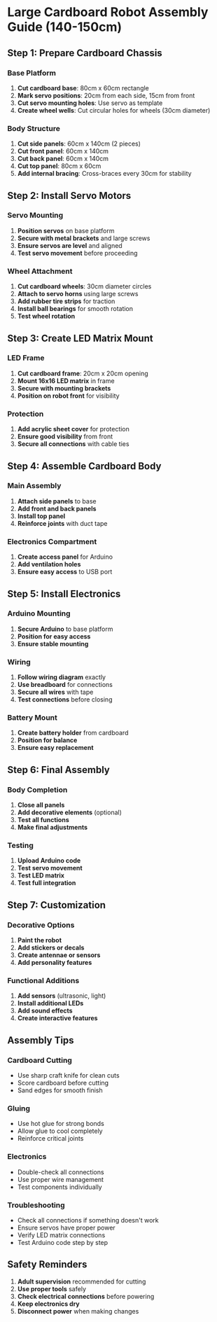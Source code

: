 # Large Cardboard Robot Assembly Guide (140-150cm)

## Step 1: Prepare Cardboard Chassis

### Base Platform
1. **Cut cardboard base**: 80cm x 60cm rectangle
2. **Mark servo positions**: 20cm from each side, 15cm from front
3. **Cut servo mounting holes**: Use servo as template
4. **Create wheel wells**: Cut circular holes for wheels (30cm diameter)

### Body Structure
1. **Cut side panels**: 60cm x 140cm (2 pieces)
2. **Cut front panel**: 60cm x 140cm
3. **Cut back panel**: 60cm x 140cm
4. **Cut top panel**: 80cm x 60cm
5. **Add internal bracing**: Cross-braces every 30cm for stability

## Step 2: Install Servo Motors

### Servo Mounting
1. **Position servos** on base platform
2. **Secure with metal brackets** and large screws
3. **Ensure servos are level** and aligned
4. **Test servo movement** before proceeding

### Wheel Attachment
1. **Cut cardboard wheels**: 30cm diameter circles
2. **Attach to servo horns** using large screws
3. **Add rubber tire strips** for traction
4. **Install ball bearings** for smooth rotation
5. **Test wheel rotation**

## Step 3: Create LED Matrix Mount

### LED Frame
1. **Cut cardboard frame**: 20cm x 20cm opening
2. **Mount 16x16 LED matrix** in frame
3. **Secure with mounting brackets**
4. **Position on robot front** for visibility

### Protection
1. **Add acrylic sheet cover** for protection
2. **Ensure good visibility** from front
3. **Secure all connections** with cable ties

## Step 4: Assemble Cardboard Body

### Main Assembly
1. **Attach side panels** to base
2. **Add front and back panels**
3. **Install top panel**
4. **Reinforce joints** with duct tape

### Electronics Compartment
1. **Create access panel** for Arduino
2. **Add ventilation holes**
3. **Ensure easy access** to USB port

## Step 5: Install Electronics

### Arduino Mounting
1. **Secure Arduino** to base platform
2. **Position for easy access**
3. **Ensure stable mounting**

### Wiring
1. **Follow wiring diagram** exactly
2. **Use breadboard** for connections
3. **Secure all wires** with tape
4. **Test connections** before closing

### Battery Mount
1. **Create battery holder** from cardboard
2. **Position for balance**
3. **Ensure easy replacement**

## Step 6: Final Assembly

### Body Completion
1. **Close all panels**
2. **Add decorative elements** (optional)
3. **Test all functions**
4. **Make final adjustments**

### Testing
1. **Upload Arduino code**
2. **Test servo movement**
3. **Test LED matrix**
4. **Test full integration**

## Step 7: Customization

### Decorative Options
1. **Paint the robot**
2. **Add stickers or decals**
3. **Create antennae or sensors**
4. **Add personality features**

### Functional Additions
1. **Add sensors** (ultrasonic, light)
2. **Install additional LEDs**
3. **Add sound effects**
4. **Create interactive features**

## Assembly Tips

### Cardboard Cutting
- Use sharp craft knife for clean cuts
- Score cardboard before cutting
- Sand edges for smooth finish

### Gluing
- Use hot glue for strong bonds
- Allow glue to cool completely
- Reinforce critical joints

### Electronics
- Double-check all connections
- Use proper wire management
- Test components individually

### Troubleshooting
- Check all connections if something doesn't work
- Ensure servos have proper power
- Verify LED matrix connections
- Test Arduino code step by step

## Safety Reminders

1. **Adult supervision** recommended for cutting
2. **Use proper tools** safely
3. **Check electrical connections** before powering
4. **Keep electronics dry**
5. **Disconnect power** when making changes
